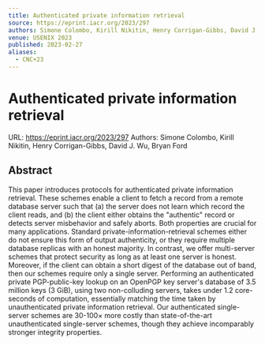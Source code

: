 ```yaml
---
title: Authenticated private information retrieval
source: https://eprint.iacr.org/2023/297
authors: Simone Colombo, Kirill Nikitin, Henry Corrigan-Gibbs, David J. Wu, Bryan Ford
venue: USENIX 2023
published: 2023-02-27
aliases:
  - CNC+23
---
```

# Authenticated private information retrieval
URL: https://eprint.iacr.org/2023/297
Authors: Simone Colombo, Kirill Nikitin, Henry Corrigan-Gibbs, David J. Wu, Bryan Ford
## Abstract
This paper introduces protocols for authenticated private information retrieval. These schemes enable a client to fetch a record from a remote database server such that (a) the server does not learn which record the client reads, and (b) the client either obtains the "authentic" record or detects server misbehavior and safely aborts. Both properties are crucial for many applications. Standard private-information-retrieval schemes either do not ensure this form of output authenticity, or they require multiple database replicas with an honest majority. In contrast, we offer multi-server schemes that protect security as long as at least one server is honest. Moreover, if the client can obtain a short digest of the database out of band, then our schemes require only a single server. Performing an authenticated private PGP-public-key lookup on an OpenPGP key server's database of 3.5 million keys (3 GiB), using two non-colluding servers, takes under 1.2 core-seconds of computation, essentially matching the time taken by unauthenticated private information retrieval. Our authenticated single-server schemes are 30-100$\times$ more costly than state-of-the-art unauthenticated single-server schemes, though they achieve incomparably stronger integrity properties.